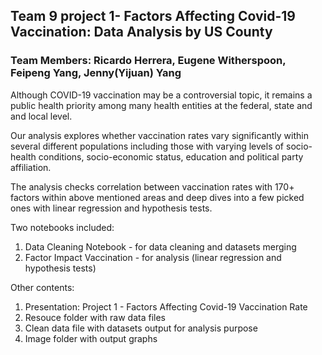 ## Team 9 project 1- Factors Affecting Covid-19 Vaccination: Data Analysis by US County
### Team Members: Ricardo Herrera, Eugene Witherspoon, Feipeng Yang, Jenny(Yijuan) Yang


Although COVID-19 vaccination may be a controversial topic, it remains a public health priority among many health entities at the federal, state and and local level.

Our analysis explores whether vaccination rates vary significantly within several different populations including those with varying levels of socio-health conditions, socio-economic status, education and political party affiliation. 

The analysis checks correlation between vaccination rates with 170+ factors within above mentioned areas and deep dives into a few picked ones with linear regression and hypothesis tests.

Two notebooks included:
1) Data Cleaning Notebook - for data cleaning and datasets merging
2) Factor Impact Vaccination - for analysis (linear regression and hypothesis tests)

Other contents:
1) Presentation: Project 1 - Factors Affecting Covid-19 Vaccination Rate
2) Resouce folder with raw data files
3) Clean data file with datasets output for analysis purpose
4) Image folder with output graphs
